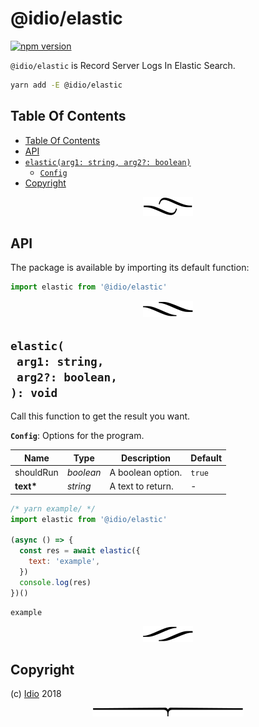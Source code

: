 # @idio/elastic

[![npm version](https://badge.fury.io/js/@idio/elastic.svg)](https://npmjs.org/package/@idio/elastic)

`@idio/elastic` is Record Server Logs In Elastic Search.

```sh
yarn add -E @idio/elastic
```

## Table Of Contents

- [Table Of Contents](#table-of-contents)
- [API](#api)
- [`elastic(arg1: string, arg2?: boolean)`](#mynewpackagearg1-stringarg2-boolean-void)
  * [`Config`](#type-config)
- [Copyright](#copyright)

<p align="center"><a href="#table-of-contents"><img src=".documentary/section-breaks/0.svg?sanitize=true"></a></p>

## API

The package is available by importing its default function:

```js
import elastic from '@idio/elastic'
```

<p align="center"><a href="#table-of-contents"><img src=".documentary/section-breaks/1.svg?sanitize=true"></a></p>

## `elastic(`<br/>&nbsp;&nbsp;`arg1: string,`<br/>&nbsp;&nbsp;`arg2?: boolean,`<br/>`): void`

Call this function to get the result you want.

__<a name="type-config">`Config`</a>__: Options for the program.

|   Name    |   Type    |    Description    | Default |
| --------- | --------- | ----------------- | ------- |
| shouldRun | _boolean_ | A boolean option. | `true`  |
| __text*__ | _string_  | A text to return. | -       |

```js
/* yarn example/ */
import elastic from '@idio/elastic'

(async () => {
  const res = await elastic({
    text: 'example',
  })
  console.log(res)
})()
```
```
example
```

<p align="center"><a href="#table-of-contents"><img src=".documentary/section-breaks/2.svg?sanitize=true"></a></p>

## Copyright

(c) [Idio][1] 2018

[1]: https://idio.cc

<p align="center"><a href="#table-of-contents"><img src=".documentary/section-breaks/-1.svg?sanitize=true"></a></p>